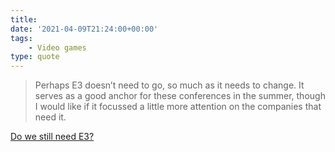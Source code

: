 ```yaml
---
title:
date: '2021-04-09T21:24:00+00:00'
tags:
    - Video games
type: quote
---
```


> Perhaps E3 doesn’t need to go, so much as it needs to change. It serves as a good anchor for these conferences in the summer, though I would like if it focussed a little more attention on the companies that need it.

[Do we still need E3?](https://www.rockpapershotgun.com/do-we-still-need-e3)